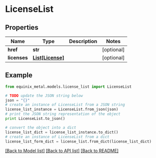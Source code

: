 # LicenseList


## Properties
Name | Type | Description | Notes
------------ | ------------- | ------------- | -------------
**href** | **str** |  | [optional] 
**licenses** | [**List[License]**](License.md) |  | [optional] 

## Example

```python
from equinix_metal.models.license_list import LicenseList

# TODO update the JSON string below
json = "{}"
# create an instance of LicenseList from a JSON string
license_list_instance = LicenseList.from_json(json)
# print the JSON string representation of the object
print LicenseList.to_json()

# convert the object into a dict
license_list_dict = license_list_instance.to_dict()
# create an instance of LicenseList from a dict
license_list_form_dict = license_list.from_dict(license_list_dict)
```
[[Back to Model list]](../README.md#documentation-for-models) [[Back to API list]](../README.md#documentation-for-api-endpoints) [[Back to README]](../README.md)


